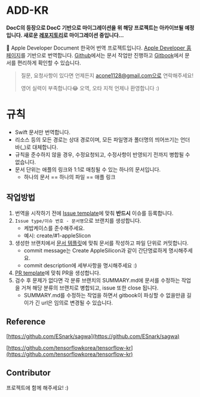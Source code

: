 # ADD-KR

**DocC의 등장으로 DocC 기반으로 마이그레이션을 위 해당 프로젝트는 아카이브될 예정입니다. 새로운 [레포지토리](https://github.com/ADD-KR/ADD-KR)로 마이그레이션 중입니다...**

🍎 Apple Developer Document 한국어 번역 프로젝트입니다. [Apple Developer 홈페이지](https://developer.apple.com)를 기반으로 번역합니다. [Github](https://github.com/DAEUN28/ADD-KR)에서는 문서 작업만 진행하고 [Gitbook](https://acone1128.gitbook.io/add/)에서 문서를 편리하게 확인할 수 있습니다. 

> 질문, 요청사항이 있다면 언제든지 acone1128@gmail.com으로 연락해주세요!
>
> 영어 실력이 부족합니다😂 오역, 오타 지적 언제나 환영합니다 :)

# 규칙

- Swift 문서만 번역합니다.
- 리소스 등의 모든 경로는 상대 경로이며, 모든 파일명과 폴더명의 띄어쓰기는 언더바(_)로 대체합니다.
- 규칙을 준수하지 않을 경우, 수정요청되고, 수정사항이 반영되기 전까지 병합될 수 없습니다.
- 문서 단위는 애플의 링크와 1:1로 매칭될 수 있는 하나의 문서입니다.
  - 하나의 문서 == 하나의 파일 == 애플 링크 

## 작업방법

1. 번역을 시작하기 전에 [Issue template](.github/ISSUE_TEMPLATE/issue-template.md)에 맞춰 **반드시** 이슈를 등록합니다.
2. `Issue type/이슈 번호 - 문서명`으로 브랜치를 생성합니다.
   * 케밥케이스를 준수해주세요.
   * 예시: create/#1-appleSlicon
3. 생성한 브랜치에서 [문서 템플릿](/DOCUMENT_TEMPLATE)에 맞춰 문서를 작성하고 파일 단위로 커밋합니다.
   * commit message는 Create AppleSilicon과 같이 간단명료하게 명시해주세요.
   * commit description에 세부사항을 명시해주세요 :)
4. [PR template](.github/PULL_REQUEST_TEMPLATE.md)에 맞춰 PR을 생성합니다.
5. 검수 후 문제가 없다면 각 분류 브랜치의 SUMMARY.md에 문서를 수정하는 작업을 거쳐 해당 분류의 브랜치로 병합되고, issue 또한 close 됩니다.
   * SUMMARY.md를 수정하는 작업을 하면서 gitbook이 파싱할 수 없을만큼 길이가 긴 url은 임의로 변경될 수 있습니다.

## Reference

[https://github.com/ESnark/sagwa](https://github.com/ESnark/sagwa)

[https://github.com/tensorflowkorea/tensorflow-kr](https://github.com/tensorflowkorea/tensorflow-kr)

## Contributor

프로젝트에 함께 해주세요! :\)

